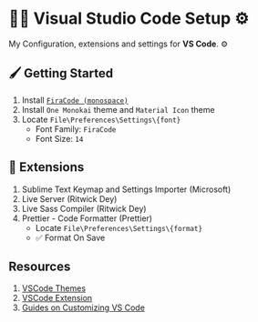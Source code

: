 # 👨‍💻 Visual Studio Code Setup ⚙️
My Configuration, extensions and settings for **VS Code**. ⚙️

## 🖌️ Getting Started
1. Install [`FiraCode (monospace)`](https://github.com/tonsky/FiraCode)
2. Install `One Monokai` theme and `Material Icon` theme
3. Locate `File\Preferences\Settings\{font}` 
   - Font Family: `FiraCode`
   - Font Size: `14`
  
## 🔧 Extensions
1. Sublime Text Keymap and Settings Importer (Microsoft)
2. Live Server (Ritwick Dey)
3. Live Sass Compiler (Ritwick Dey)
4. Prettier - Code Formatter (Prettier)
   - Locate `File\Preferences\Settings\{format}`
   - ✅ Format On Save 

## Resources
1. [VSCode Themes](https://vscodethemes.com/)
2. [VSCode Extension](https://marketplace.visualstudio.com/)
3. [Guides on Customizing VS Code](https://www.youtube.com/watch?v=Bz8522M4MPo)
